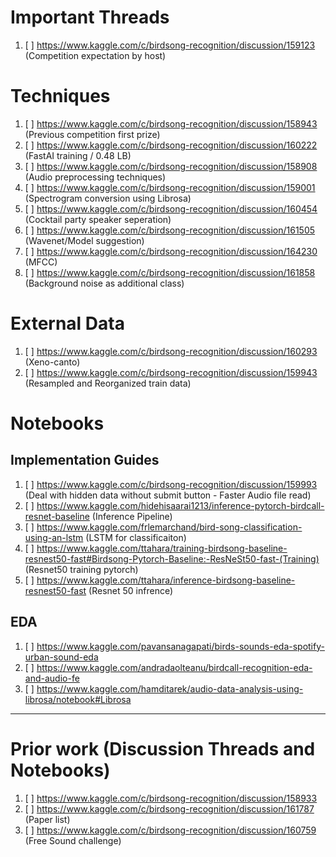# Important Threads
1. [ ] https://www.kaggle.com/c/birdsong-recognition/discussion/159123 (Competition expectation by host)

# Techniques
1. [ ] https://www.kaggle.com/c/birdsong-recognition/discussion/158943 (Previous competition first prize)
2. [ ] https://www.kaggle.com/c/birdsong-recognition/discussion/160222 (FastAI training / 0.48 LB)
3. [ ] https://www.kaggle.com/c/birdsong-recognition/discussion/158908 (Audio preprocessing techniques)
4. [ ] https://www.kaggle.com/c/birdsong-recognition/discussion/159001 (Spectrogram conversion using Librosa)
5. [ ] https://www.kaggle.com/c/birdsong-recognition/discussion/160454 (Cocktail party speaker seperation)
6. [ ] https://www.kaggle.com/c/birdsong-recognition/discussion/161505 (Wavenet/Model suggestion)
7. [ ] https://www.kaggle.com/c/birdsong-recognition/discussion/164230 (MFCC)
8. [ ] https://www.kaggle.com/c/birdsong-recognition/discussion/161858 (Background noise as additional class)

# External Data
1. [ ] https://www.kaggle.com/c/birdsong-recognition/discussion/160293 (Xeno-canto)
2. [ ] https://www.kaggle.com/c/birdsong-recognition/discussion/159943 (Resampled and Reorganized train data)

# Notebooks
  
## Implementation Guides
1. [ ] https://www.kaggle.com/c/birdsong-recognition/discussion/159993 (Deal with hidden data without submit button - Faster Audio file read)
2. [ ] https://www.kaggle.com/hidehisaarai1213/inference-pytorch-birdcall-resnet-baseline (Inference Pipeline)
3. [ ] https://www.kaggle.com/frlemarchand/bird-song-classification-using-an-lstm (LSTM for classificaiton)
4. [ ] https://www.kaggle.com/ttahara/training-birdsong-baseline-resnest50-fast#Birdsong-Pytorch-Baseline:-ResNeSt50-fast-(Training) (Resnet50 training pytorch)
5. [ ] https://www.kaggle.com/ttahara/inference-birdsong-baseline-resnest50-fast (Resnet 50 infrence)

## EDA
1. [ ] https://www.kaggle.com/pavansanagapati/birds-sounds-eda-spotify-urban-sound-eda
2. [ ] https://www.kaggle.com/andradaolteanu/birdcall-recognition-eda-and-audio-fe
3. [ ] https://www.kaggle.com/hamditarek/audio-data-analysis-using-librosa/notebook#Librosa

***

# Prior work (Discussion Threads and Notebooks)
1. [ ] https://www.kaggle.com/c/birdsong-recognition/discussion/158933
2. [ ] https://www.kaggle.com/c/birdsong-recognition/discussion/161787 (Paper list)
3. [ ] https://www.kaggle.com/c/birdsong-recognition/discussion/160759 (Free Sound challenge)
